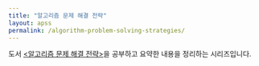 ```yaml
---
title: "알고리즘 문제 해결 전략"
layout: apss
permalink: /algorithm-problem-solving-strategies/
---
```


도서 [\<알고리즘 문제 해결 전략\>](https://book.algospot.com/index.html)을 공부하고 요약한 내용을 정리하는 시리즈입니다.